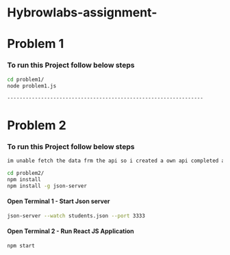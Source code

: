 # Hybrowlabs-assignment-

# Problem 1
### To run this Project follow below steps
```bash
cd problem1/
node problem1.js
```

```----------------------------------------------------------------```
# Problem 2
### To run this Project follow below steps
```bash
im unable fetch the data frm the api so i created a own api completed a task by hosting the api locally...

cd problem2/
npm install 
npm install -g json-server
```
#### Open Terminal 1 - Start Json server
```bash
json-server --watch students.json --port 3333
```
#### Open Terminal 2 - Run React JS Application
```bash
npm start
```

